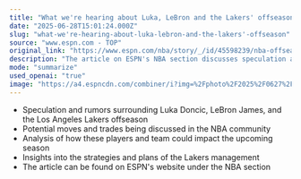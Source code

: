 ```yaml
---
title: "What we're hearing about Luka, LeBron and the Lakers' offseason"
date: "2025-06-28T15:01:24.000Z"
slug: "what-we're-hearing-about-luka-lebron-and-the-lakers'-offseason"
source: "www.espn.com - TOP"
original_link: "https://www.espn.com/nba/story/_/id/45598239/nba-offseason-2025-hearing-luka-lebron-los-angeles-lakers-offseason"
description: "The article on ESPN's NBA section discusses speculation and rumors surrounding potential moves and trades involving Luka Doncic, LeBron James, and the Los Angeles Lakers, analyzing their impact on the upcoming season and providing insights into the team's management strategies."
mode: "summarize"
used_openai: "true"
image: "https://a4.espncdn.com/combiner/i?img=%2Fphoto%2F2025%2F0627%2Fr1512065_1296x729_16%2D9.jpg"
---
```


- Speculation and rumors surrounding Luka Doncic, LeBron James, and the Los Angeles Lakers offseason
- Potential moves and trades being discussed in the NBA community
- Analysis of how these players and team could impact the upcoming season
- Insights into the strategies and plans of the Lakers management
- The article can be found on ESPN's website under the NBA section